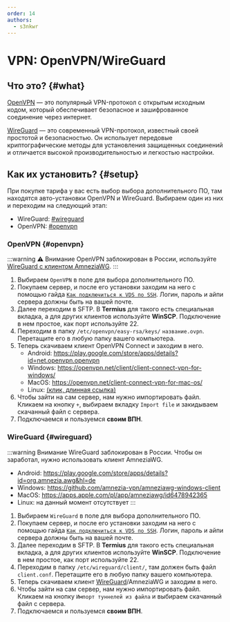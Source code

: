 ```yaml
---
order: 14
authors:
  - s3nkwr
---
```


# VPN: OpenVPN/WireGuard

## Что это? {#what}

[OpenVPN](https://openvpn.net/) — это популярный VPN-протокол с открытым исходным кодом, который обеспечивает безопасное и зашифрованное соединение через интернет.

[WireGuard](https://www.wireguard.com/) — это современный VPN-протокол, известный своей простотой и безопасностью. Он использует передовые криптографические методы для установления защищенных соединений и отличается высокой производительностью и легкостью настройки.

## Как их установить? {#setup}

При покупке тарифа у вас есть выбор выбора дополнительного ПО, там находятся авто-установки OpenVPN и WireGuard.
Выбираем один из них и переходим на следующий этап:

- WireGuard: [#wireguard](#wireguard)
- OpenVPN: [#openvpn](#openvpn)
<AImg src="/vds/installvpn/order-1.png" alt="Страница покупки и выбор ПО"/>

### OpenVPN {#openvpn}

:::warning :warning: Внимание
OpenVPN заблокирован в России, используйте [WireGuard с клиентом AmneziaWG](#wireguard).
:::

1. Выбираем `OpenVPN` в поле для выбора дополнительного ПО.
2. Покупаем сервер, и после его установки заходим на него с помощью гайда [`Как подключиться к VDS по SSH`](/vds/ssh). Логин, пароль и айпи сервера должны быть на вашей почте.
3. Далее переходим в SFTP. В **Termius** для такого есть специальная вкладка, а для других клиентов используйте **WinSCP**. Подключение в нем простое, как порт используйте 22.
4. Переходим в папку `/etc/openvpn/easy-rsa/keys/` `название.ovpn`. Перетащите его в любую папку вашего компьютера.
5. Теперь скачиваем клиент OpenVPN Connect и заходим в него.
    - Android: https://play.google.com/store/apps/details?id=net.openvpn.openvpn
    - Windows: https://openvpn.net/client/client-connect-vpn-for-windows/
    - MacOS: https://openvpn.net/client-connect-vpn-for-mac-os/
    - Linux: [(клик, длинная ссылка)](https://openvpn.net/cloud-docs/tutorials/configuration-tutorials/connectors/operating-systems/linux/tutorial--learn-to-install-and-control-the-openvpn-3-client.html)
6. Чтобы зайти на сам сервер, нам нужно импортировать файл. Кликаем на кнопку `+`, выбираем вкладку `Import file` и закидываем скачанный файл с сервера.
7. Подключаемся и пользуемся **своим ВПН**.

### WireGuard {#wireguard}

:::warning Внимание
WireGuard заблокирован в России. Чтобы он заработал, нужно использовать клиент AmneziaWG.

- Android: https://play.google.com/store/apps/details?id=org.amnezia.awg&hl=de
- Windows: https://github.com/amnezia-vpn/amneziawg-windows-client
- MacOS: https://apps.apple.com/pl/app/amneziawg/id6478942365
- Linux: на данный момент отсутствует
:::

1. Выбираем `WireGuard` в поле для выбора дополнительного ПО.
2. Покупаем сервер, и после его установки заходим на него с помощью гайда [`Как подключиться к VDS по SSH`](/vds/ssh). Логин, пароль и айпи сервера должны быть на вашей почте.
3. Далее переходим в SFTP. В **Termius** для такого есть специальная вкладка, а для других клиентов используйте **WinSCP**. Подключение в нем простое, как порт используйте 22.
4. Переходим в папку `/etc/wireguard/client/`, там должен быть файл `client.conf`. Перетащите его в любую папку вашего компьютера.
5. Теперь скачиваем клиент [WireGuard](https://www.wireguard.com/install/)/AmneziaWG и заходим в него.
6. Чтобы зайти на сам сервер, нам нужно импортировать файл. Кликаем на кнопку `Импорт туннелей из файла` и выбираем скачанный файл с сервера.
7. Подключаемся и пользуемся **своим ВПН**.

